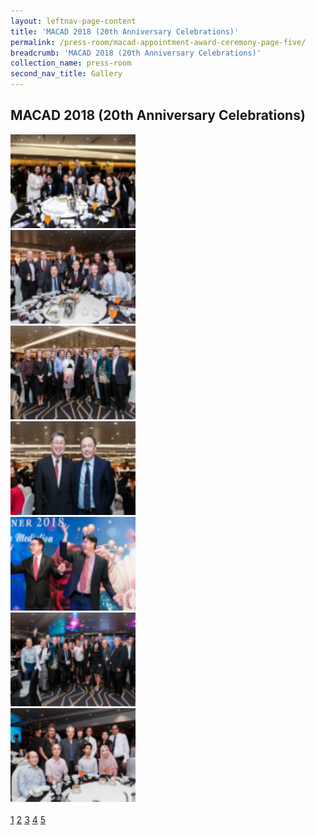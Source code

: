 ```yaml
---
layout: leftnav-page-content
title: 'MACAD 2018 (20th Anniversary Celebrations)'
permalink: /press-room/macad-appointment-award-ceremony-page-five/
breadcrumb: 'MACAD 2018 (20th Anniversary Celebrations)'
collection_name: press-room
second_nav_title: Gallery
---
```


<style>
  .row .col img {
  width: 200px;
  height: 150px;
}
</style>

MACAD 2018 (20th Anniversary Celebrations)
---

<div class="row">
  <div class="col is-4"><img src="/images/image43.png"></div>
  <div class="col is-4"><img src="/images/image44.png"></div>
  <div class="col is-4"><img src="/images/image45.png"></div>
</div>
<div class="row">
  <div class="col is-4"><img src="/images/image46.png"></div>
  <div class="col is-4"><img src="/images/image47.png"></div>
  <div class="col is-4"><img src="/images/image48.png"></div>
</div>
<div class="row">
  <div class="col is-4"><img src="/images/image49.png"></div>
</div><br>

  <div class="pagination">
    <a href="/pressa-room/macad-appointment-award-ceremony/">1</a>
    <a href="/press-room/macad-appointment-award-ceremony-page-two/">2</a>
    <a href="/press-room/macad-appointment-award-ceremony-page-three/">3</a>
    <a href="/press-room/macad-appointment-award-ceremony-page-four/">4</a>
    <a href="/press-room/macad-appointment-award-ceremony-page-five/">5</a>
  </div>
